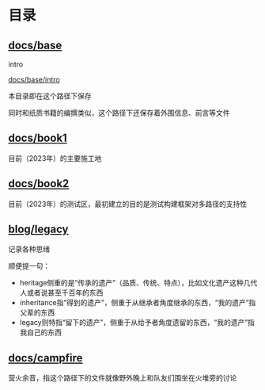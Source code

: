 # 目录



## [docs/base](/docs/base)

intro

[docs/base/intro](/docs/base/intro)

本目录即在这个路径下保存

同时和纸质书籍的编撰类似，这个路径下还保存着外围信息、前言等文件

## [docs/book1](/docs/book1)

目前（2023年）的主要施工地

## [docs/book2](/docs/book2)

目前（2023年）的测试区，最初建立的目的是测试构建框架对多路径的支持性

## [blog/legacy](#)

记录各种思绪



顺便提一句：

- heritage侧重的是“传承的遗产”（品质、传统、特点），比如文化遗产这种几代人或者说甚至千百年的东西
- inheritance指“得到的遗产”，侧重于从继承者角度继承的东西，“我的遗产”指父辈的东西
- legacy则特指“留下的遗产”，侧重于从给予者角度遗留的东西，“我的遗产”指我自己的东西

## [docs/campfire](#)

营火余音，指这个路径下的文件就像野外晚上和队友们围坐在火堆旁的讨论
